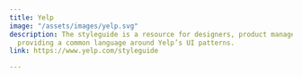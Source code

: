 ```yaml
---
title: Yelp
image: "/assets/images/yelp.svg"
description: The styleguide is a resource for designers, product managers, and developers,
  providing a common language around Yelp’s UI patterns.
link: https://www.yelp.com/styleguide

---
```

